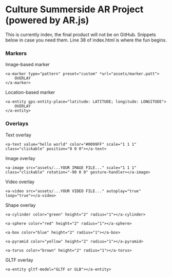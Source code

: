# Culture Summerside AR Project (powered by AR.js)
This is currently indev, the final product will not be on GitHub. Snippets below in case you need them. Line 38 of index.html is where the fun begins.

### Markers
Image-based marker
```
<a-marker type="pattern" preset="custom" *url="assets/marker.patt">
    OVERLAY
</a-marker>
```
Location-based marker
```
<a-entity gps-entity-place="latitude: LATITUDE; longitude: LONGITUDE">
    OVERLAY
</a-entity>
```
### Overlays
Text overlay
```
<a-text value="hello world" color="#0099FF" scale="1 1 1" class="clickable" position="0 0 0"></a-text>
```
Image overlay
```
<a-image src="assets/...YOUR IMAGE FILE..." scale="1 1 1" class="clickable" rotation="-90 0 0" gesture-handler></a-image>
```
Video overlay
```
<a-video src="assets/...YOUR VIDEO FILE..." autoplay="true" loop="true"></a-video>
```
Shape overlay
```
<a-cylinder color="green" height="2" radius="1"></a-cylinder>
```
```
<a-sphere color="red" height="2" radius="1"></a-sphere>
```
```
<a-box color="blue" height="2" radius="1"></a-box>
```
```
<a-pyramid color="yellow" height="2" radius="1"></a-pyramid>
```
```
<a-torus color="brown" height="2" radius="1"></a-torus>
```
GLTF overlay
```
<a-entity gltf-model="GLTF or GLB"></a-entity>
```
